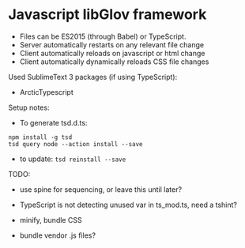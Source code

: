 Javascript libGlov framework
============================

* Files can be ES2015 (through Babel) or TypeScript.
* Server automatically restarts on any relevant file change
* Client automatically reloads on javascript or html change
* Client automatically dynamically reloads CSS file changes

Used SublimeText 3 packages (if using TypeScript):
* ArcticTypescript

Setup notes:
* To generate tsd.d.ts:
```
npm install -g tsd
tsd query node --action install --save
```
* to update: `tsd reinstall --save`

TODO:
* use spine for sequencing, or leave this until later?

* TypeScript is not detecting unused var in ts_mod.ts, need a tshint?
* minify, bundle CSS
* bundle vendor .js files?
